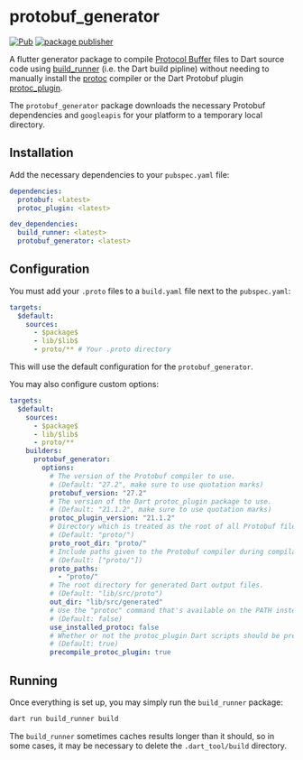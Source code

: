 # protobuf_generator
[![Pub](https://img.shields.io/pub/v/protobuf_generator.svg)](https://pub.dev/packages/protobuf_generator)
[![package publisher](https://img.shields.io/pub/publisher/protobuf_generator.svg)](https://pub.dev/packages/protobuf_generator/publisher)

A flutter generator package to compile [Protocol Buffer](https://developers.google.com/protocol-buffers)
files to Dart source code using [build_runner](https://github.com/protocolbuffers/protobuf) (i.e.
the Dart build pipline) without needing to manually install the [protoc](https://github.com/protocolbuffers/protobuf)
compiler or the Dart Protobuf plugin [protoc_plugin](https://github.com/protocolbuffers/protobuf).

The `protobuf_generator` package downloads the necessary Protobuf dependencies and `googleapis` for your platform to a
temporary local directory.

## Installation

Add the necessary dependencies to your `pubspec.yaml` file:

```yaml
dependencies:
  protobuf: <latest>
  protoc_plugin: <latest>

dev_dependencies:
  build_runner: <latest>
  protobuf_generator: <latest>
```

## Configuration

You must add your `.proto` files to a `build.yaml` file next to the `pubspec.yaml`:

```yaml
targets:
  $default:
    sources:
      - $package$
      - lib/$lib$
      - proto/** # Your .proto directory
```

This will use the default configuration for the `protobuf_generator`.

You may also configure custom options:

```yaml
targets:
  $default:
    sources:
      - $package$
      - lib/$lib$
      - proto/**
    builders:
      protobuf_generator:
        options:
          # The version of the Protobuf compiler to use.
          # (Default: "27.2", make sure to use quotation marks)
          protobuf_version: "27.2"
          # The version of the Dart protoc_plugin package to use.
          # (Default: "21.1.2", make sure to use quotation marks)
          protoc_plugin_version: "21.1.2"
          # Directory which is treated as the root of all Protobuf files.
          # (Default: "proto/")
          proto_root_dir: "proto/"
          # Include paths given to the Protobuf compiler during compilation.
          # (Default: ["proto/"])
          proto_paths:
            - "proto/"
          # The root directory for generated Dart output files.
          # (Default: "lib/src/proto")
          out_dir: "lib/src/generated"
          # Use the "protoc" command that's available on the PATH instead of downloading one
          # (Default: false)
          use_installed_protoc: false
          # Whether or not the protoc_plugin Dart scripts should be precompiled for better performance.
          # (Default: true)
          precompile_protoc_plugin: true
```

## Running

Once everything is set up, you may simply run the `build_runner` package:

```bash
dart run build_runner build
```

The `build_runner` sometimes caches results longer than it should, so in some cases, it may be necessary to delete the `.dart_tool/build` directory.
